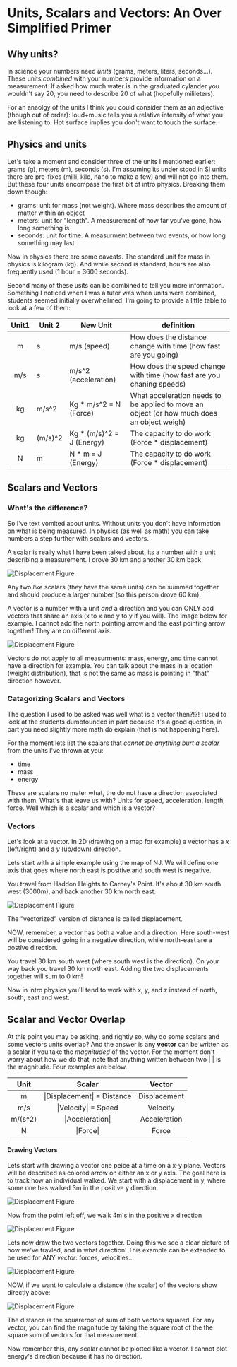 # Units, Scalars and Vectors: An Over Simplified Primer

## Why units?

In science your numbers need _units_ (grams, meters, liters, seconds...). These units _combined_ with your numbers provide information on a measurement. If asked how much water is in the graduated cylander you wouldn't say 20, you need to describe 20 of what (hopefully milileters). 

For an anaolgy of the units  I think you could consider them as an adjective (though out of order): loud+music tells you a relative intensity of what you are listening to. Hot surface implies you don't want to touch the surface. 

## Physics and units

Let's take a moment and consider three of the units I mentioned earlier: grams (g), meters (m), seconds (s). I'm assuming its under stood in SI units there are pre-fixes (milli, kilo, nano to make a few) and will not go into them. But these four units encompass the first bit of intro physics. Breaking them down though:
* grams: unit for mass (not weight). Where mass describes the amount of matter within an object
* meters: unit for "length". A measurement of how far you've gone, how long something is
* seconds: unit for time. A measurment between two events, or how long something may last

Now in physics there are some caveats. The standard unit for mass in physics is kilogram (kg). And while second is standard, hours are also frequently used (1 hour = 3600 seconds). 

Second many of these usits can be combined to tell you more information. Something I noticed when I was a tutor was when units were combined, students seemed initially overwhellmed. I'm going to provide a little table to look at a few of them:


| Unit1      | Unit 2 |  New Unit  | definition  |
| :---------: | ----------- | -----------| -----------|
| m      | s       |m/s (speed)  | How does the distance change with time (how fast are you going)  |
| m/s   | s        |m/s^2 (acceleration)|    How does the speed change with time (how fast are you chaning speeds) |
| kg      | m/s^2       |Kg * m/s^2 = N (Force)  | What acceleration needs to be applied to move an object (or how much does an object weigh) |
| kg      | (m/s)^2       |Kg * (m/s)^2 = J (Energy)  | The capacity to do work (Force * displacement) |
| N      | m       |N * m = J (Energy)  | The capacity to do work (Force * displacement) |


## Scalars and Vectors

### What's the difference?
So I've text vomited about units. Without units you don't have information on what is being measured. In physics (as well as math) you can take numbers a step further with scalars and vectors. 

A scalar is really what I have been talked about, its a number with a unit describing a measurement. I drove 30 km and another 30 km back.

![Displacement Figure](https://github.com/lms464/lms464.github.io/blob/master/_images/Displacement/Displacement3.png.002.png?raw=true)

Any two _like_ scalars (they have the same units) can be summed together and should produce a larger number (so this person drove 60 km).

A vector is a number with a unit *and* a direction and you can ONLY add vectors that share an axis (x to x and y to y if you will). The image below for example. I cannot add the north pointing arrow and the east pointing arrow together! They are on different axis.

![Displacement Figure](https://github.com/lms464/lms464.github.io/blob/master/_images/Displacement/Displacement3.png.004.png?raw=true)

 Vectors do not apply to all measurments: mass, energy, and time cannot have a direction for example. You can talk about the mass in a location (weight distribution), that is not the same as mass is pointing in "that" direction however.

### Catagorizing Scalars and Vectors
The question I used to be asked was well what is a vector then?!?! I used to look at the students dumbfounded in part because it's a good question, in part you need slightly more math do explain (that is not happening here). 

For the moment lets list the scalars that _cannot be anything burt a scalar_ from the units I've thrown at you:

* time
* mass
* energy

These are scalars no mater what, the do not have a direction associated with them. What's that leave us with? Units for speed, acceleration, length, force. Well which is a scalar and which is a vector?

### Vectors

Let's look at a vector. In 2D (drawing on a map for example) a vector has a *x* (left/right) and a *y* (up/down) direction.

Lets start with a simple example using the map of NJ. We will define one axis that goes where north east is positive and south west is negative.

 You travel from Haddon Heights to Carney's Point. It's about 30 km south west (3000m), and back another 30 km north east.

![Displacement Figure](https://github.com/lms464/lms464.github.io/blob/master/_images/Displacement/Displacement3.png.002.png?raw=true)

The "vectorized" version of distance is called displacement. 

NOW, remember, a vector has both a value and a direction. Here south-west will be considered going in a negative direction, while north-east are a postive direction.

You travel 30 km south west (where south west is the direction). On your way back you travel 30 km north east. Adding the two displacements together will sum to 0 km! 

Now in intro physics you'll tend to work with x, y, and z instead of north, south, east and west.

## Scalar and Vector Overlap

At this point you may be asking, and rightly so, why do some scalars and some vectors units overlap? And the answer is any **vector** can be written as a scalar if you take the *magnituded* of the vector. For the moment don't worry about how we do that, note that anything written between two |   | is the magnitude. Four examples are below.


|  Unit   |           Scalar            |    Vector    |
| :-----: | :-------------------------: | :----------: |
|    m    | \|Displacement\| = Distance | Displacement |
|   m/s   |    \|Velocity\| = Speed     |   Velocity   |
| m/(s^2) |      \|Acceleration\|       | Acceleration |
|    N    |          \|Force\|          |    Force     |

#### Drawing Vectors



Lets start with drawing a vector one peice at a time on a x-y plane. Vectors will be described as colored arrow on either an x or y axis. The goal here is to track how an individual walked. We start with a displacement in y, where some one has walked 3m in the positive y direction.

![Displacement Figure](https://github.com/lms464/lms464.github.io/blob/master/_images/Displacement/Displacement.004.PNG?raw=true)



Now from the point left off, we walk 4m's in the positive x direction

![Displacement Figure](https://github.com/lms464/lms464.github.io/blob/master/_images/Displacement/Displacement.003.PNG?raw=true)



Lets now draw the two vectors together. Doing this we see a clear picture of how we've travled, and in what direction! This example can be extended to be used for ANY *vector*: forces, velocities...

![Displacement Figure](https://github.com/lms464/lms464.github.io/blob/master/_images/Displacement/Displacement.005.PNG?raw=true)

NOW, if we want to calculate a distance (the scalar) of the vectors show directly above:

![Displacement Figure](https://github.com/lms464/lms464.github.io/blob/master/_images/Displacement/Displacement.006.PNG?raw=true)

The distance is the squareroot of sum of both vectors squared. For any vector, you can find the magnitude by taking the square root of the the square sum of vectors for that measurement.



Now remember this, any scalar cannot be plotted like a vector. I cannot plot energy's direction because it has no direction.
